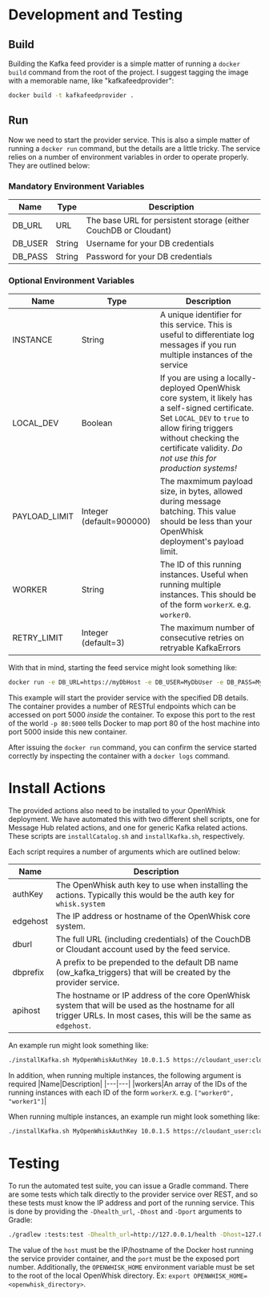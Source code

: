 <!--
#
# Licensed to the Apache Software Foundation (ASF) under one or more
# contributor license agreements.  See the NOTICE file distributed with
# this work for additional information regarding copyright ownership.
# The ASF licenses this file to You under the Apache License, Version 2.0
# (the "License"); you may not use this file except in compliance with
# the License.  You may obtain a copy of the License at
#
#     http://www.apache.org/licenses/LICENSE-2.0
#
# Unless required by applicable law or agreed to in writing, software
# distributed under the License is distributed on an "AS IS" BASIS,
# WITHOUT WARRANTIES OR CONDITIONS OF ANY KIND, either express or implied.
# See the License for the specific language governing permissions and
# limitations under the License.
#
-->

# Development and Testing
## Build
Building the Kafka feed provider is a simple matter of running a `docker build` command from the root of the project. I suggest tagging the image with a memorable name, like "kafkafeedprovider":

``` sh
docker build -t kafkafeedprovider .
```

## Run
Now we need to start the provider service. This is also a simple matter of running a `docker run` command, but the details are a little tricky. The service relies on a number of environment variables in order to operate properly. They are outlined below:

### Mandatory Environment Variables
|Name|Type|Description|
|---|---|---|
|DB_URL|URL|The base URL for persistent storage (either CouchDB or Cloudant)|
|DB_USER|String|Username for your DB credentials|
|DB_PASS|String|Password for your DB credentials|

### Optional Environment Variables
|Name|Type|Description|
|---|---|---|
|INSTANCE|String|A unique identifier for this service. This is useful to differentiate log messages if you run multiple instances of the service|
|LOCAL_DEV|Boolean|If you are using a locally-deployed OpenWhisk core system, it likely has a self-signed certificate. Set `LOCAL_DEV` to `true` to allow firing triggers without checking the certificate validity. *Do not use this for production systems!*|
|PAYLOAD_LIMIT|Integer (default=900000)|The maxmimum payload size, in bytes, allowed during message batching. This value should be less than your OpenWhisk deployment's payload limit.|
|WORKER|String|The ID of this running instances. Useful when running multiple instances. This should be of the form `workerX`. e.g. `worker0`.
|RETRY_LIMIT|Integer (default=3)|The maximum number of consecutive retries on retryable KafkaErrors|

With that in mind, starting the feed service might look something like:

```sh
docker run -e DB_URL=https://myDbHost -e DB_USER=MyDbUser -e DB_PASS=MySuperSecret -p 80:5000 kafkafeedprovider
```

This example will start the provider service with the specified DB details. The container provides a number of RESTful endpoints which can be accessed on port 5000 _inside_ the container. To expose this port to the rest of the world `-p 80:5000` tells Docker to map port 80 of the host machine into port 5000 inside this new container.

After issuing the `docker run` command, you can confirm the service started correctly by inspecting the container with a `docker logs` command.

# Install Actions
The provided actions also need to be installed to your OpenWhisk deployment. We have automated this with two different shell scripts, one for Message Hub related actions, and one for generic Kafka related actions. These scripts are `installCatalog.sh` and `installKafka.sh`, respectively.

Each script requires a number of arguments which are outlined below:

|Name|Description|
|---|---|
|authKey|The OpenWhisk auth key to use when installing the actions. Typically this would be the auth key for `whisk.system`|
|edgehost|The IP address or hostname of the OpenWhisk core system.|
|dburl|The full URL (including credentials) of the CouchDB or Cloudant account used by the feed service.|
|dbprefix|A prefix to be prepended to the default DB name (ow_kafka_triggers) that will be created by the provider service.|
|apihost|The hostname or IP address of the core OpenWhisk system that will be used as the hostname for all trigger URLs. In most cases, this will be the same as `edgehost`.|

An example run might look something like:

```sh
./installKafka.sh MyOpenWhiskAuthKey 10.0.1.5 https://cloudant_user:cloudant_pw@cloudant.com staging_db_prefix 10.0.1.5
```

In addition, when running multiple instances, the following argument is required
|Name|Description|
|---|---|
|workers|An array of the IDs of the running instances with each ID of the form `workerX`. e.g. `["worker0", "worker1"]`|

When running multiple instances, an example run might look something like:

```sh
./installKafka.sh MyOpenWhiskAuthKey 10.0.1.5 https://cloudant_user:cloudant_pw@cloudant.com staging_db_prefix 10.0.1.5 "[\"worker0\", \"worker1\"]"
```

# Testing
To run the automated test suite, you can issue a Gradle command. There are some tests which talk directly to the provider service over REST, and so these tests must know the IP address and port of the running service. This is done by providing the `-Dhealth_url`, `-Dhost` and `-Dport` arguments to Gradle:

```sh
./gradlew :tests:test -Dhealth_url=http://127.0.0.1/health -Dhost=127.0.0.1 -Dport=80
```

The value of the `host` must be the IP/hostname of the Docker host running the service provider container, and the `port` must be the exposed port number. Additionally, the `OPENWHISK_HOME` environment variable must be set to the root of the local OpenWhisk directory. Ex: `export OPENWHISK_HOME=<openwhisk_directory>`.
